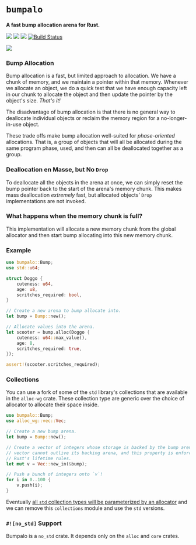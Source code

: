 # `bumpalo`


**A fast bump allocation arena for Rust.**

[![](https://docs.rs/bumpalo/badge.svg)](https://docs.rs/bumpalo/)
[![](https://img.shields.io/crates/v/bumpalo.svg)](https://crates.io/crates/bumpalo)
[![](https://img.shields.io/crates/d/bumpalo.svg)](https://crates.io/crates/bumpalo)
[![Build Status](https://dev.azure.com/95x/bumpalo/_apis/build/status/95th.bumpalo?branchName=master)](https://dev.azure.com/95x/bumpalo/_build/latest?definitionId=7&branchName=master)

![](https://github.com/fitzgen/bumpalo/raw/master/bumpalo.png)

### Bump Allocation

Bump allocation is a fast, but limited approach to allocation. We have a chunk
of memory, and we maintain a pointer within that memory. Whenever we allocate an
object, we do a quick test that we have enough capacity left in our chunk to
allocate the object and then update the pointer by the object's size. *That's
it!*

The disadvantage of bump allocation is that there is no general way to
deallocate individual objects or reclaim the memory region for a
no-longer-in-use object.

These trade offs make bump allocation well-suited for *phase-oriented*
allocations. That is, a group of objects that will all be allocated during the
same program phase, used, and then can all be deallocated together as a group.

### Deallocation en Masse, but No `Drop`

To deallocate all the objects in the arena at once, we can simply reset the bump
pointer back to the start of the arena's memory chunk. This makes mass
deallocation *extremely* fast, but allocated objects' `Drop` implementations are
not invoked.

### What happens when the memory chunk is full?

This implementation will allocate a new memory chunk from the global allocator
and then start bump allocating into this new memory chunk.

### Example

```rust
use bumpalo::Bump;
use std::u64;

struct Doggo {
    cuteness: u64,
    age: u8,
    scritches_required: bool,
}

// Create a new arena to bump allocate into.
let bump = Bump::new();

// Allocate values into the arena.
let scooter = bump.alloc(Doggo {
    cuteness: u64::max_value(),
    age: 8,
    scritches_required: true,
});

assert!(scooter.scritches_required);
```

### Collections

You can use a fork of some of the `std` library's collections that are available
in the `alloc-wg` crate. These collection type are generic over the choice of allocator
to allocate their space inside.

```rust
use bumpalo::Bump;
use alloc_wg::vec::Vec;

// Create a new bump arena.
let bump = Bump::new();

// Create a vector of integers whose storage is backed by the bump arena. The
// vector cannot outlive its backing arena, and this property is enforced with
// Rust's lifetime rules.
let mut v = Vec::new_in(&bump);

// Push a bunch of integers onto `v`!
for i in 0..100 {
    v.push(i);
}
```

Eventually [all `std` collection types will be parameterized by an
allocator](https://github.com/rust-lang/rust/issues/42774) and we can remove
this `collections` module and use the `std` versions.

### `#![no_std]` Support

Bumpalo is a `no_std` crate. It depends only on the `alloc` and `core` crates.

